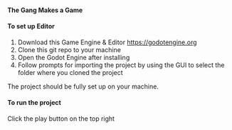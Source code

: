 #### The Gang Makes a Game ####

#### To set up Editor #### 
1. Download this Game Engine & Editor 
	https://godotengine.org 
2. Clone this git repo to your machine 
3. Open the Godot Engine after installing 
4. Follow prompts for importing the project by using the GUI to select the folder where you cloned the project

The project should be fully set up on your machine. 

#### To run the project ####

Click the play button on the top right 
